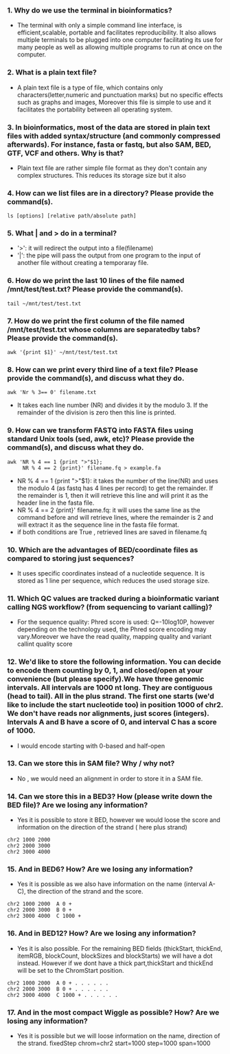 
 ### 1. Why do we use the terminal in bioinformatics?

-  The terminal with only a simple command line interface, is efficient,scalable, portable and facilitates reproducibility. It also allows multiple terminals to be plugged into one computer facilitating its use for many people as well as allowing multiple programs to run at once on the computer.

### 2. What is a plain text file?

-  A plain text file is a type of file, which contains only characters(letter,numeric and punctuation marks) but no specific effects such as graphs and images,  Moreover this file  is simple to use and it facilitates the portability between all operating system.

### 3. In bioinformatics, most of the data are stored in plain text files with added syntax/structure (and commonly compressed afterwards). For instance, fasta or fastq, but also SAM, BED, GTF, VCF and others. Why is that?

-  Plain text file are rather simple file format as they don't contain any complex structures. This reduces its storage size but it also 

### 4. How can we list files are in a directory? Please provide the command(s).

```
ls [options] [relative path/absolute path]

```

### 5. What | and > do in a terminal?

- '>': it will redirect the output into a file(filename)
- '|':  the pipe will pass the output from one program to the input of another file without creating a temporaray file.


### 6. How do we print the last 10 lines of the file named /mnt/test/test.txt? Please provide the command(s).
```
tail ~/mnt/test/test.txt
```

### 7. How do we print the first column of the file named /mnt/test/test.txt whose columns are separatedby tabs? Please provide the command(s).
```
awk '{print $1}' ~/mnt/test/test.txt
```

### 8. How can we print every third line of a text file? Please provide the command(s), and discuss what they do.
```
awk 'Nr % 3== 0' filename.txt
```
-  It takes each line number (NR) and divides it by the modulo 3. If the remainder of the division is zero then this line is printed.


### 9. How can we transform FASTQ into FASTA files using standard Unix tools (sed, awk, etc)? Please provide the command(s), and discuss what they do.
```
awk 'NR % 4 == 1 {print ">"$1}; 
     NR % 4 == 2 {print}' filename.fq > example.fa
```

-  NR % 4 == 1 {print ">"$1}: it takes the number of the line(NR) and uses the modulo 4 (as fastq has 4 lines per record) to get the remainder. If the remainder is 1, then it will retrieve this line and will print it as the header line in the fasta file.
-  NR % 4 == 2 {print}' filename.fq: it will uses the same line as the command before and will retrieve lines, where the remainder is 2 and will extract it as the sequence line in the fasta file format.
-  if both conditions are True , retrieved lines are saved in filename.fq


### 10. Which are the advantages of BED/coordinate files as compared to storing just sequences?

-  It uses specific coordinates instead of a nucleotide sequence. It is stored as 1 line per sequence, which reduces the used storage size.


### 11. Which QC values are tracked during a bioinformatic variant calling NGS workflow? (from sequencing to variant calling)?

-  For the sequence quality: Phred score is used: Q=-10log10P, however depending on the technology used, the Phred score encoding may vary.Moreover we have the read quality, mapping quality and variant callint quality score


### 12. We'd like to store the following information. You can decide to encode them counting by 0, 1, and closed/open at your convenience (but please specify).We have three genomic intervals. All intervals are 1000 nt long. They are contiguous (head to tail). All in the plus strand. The first one starts (we'd like to include the start nucleotide too) in position 1000 of chr2. We don't have reads nor alignments, just scores (integers). Intervals A and B have a score of 0, and interval C has a score of 1000.

-  I would encode starting with 0-based and half-open

### 13. Can we store this in SAM file? Why / why not?

-  No , we would need an alignment in order to store it in a SAM file.


### 14. Can we store this in a BED3? How (please write down the BED file)? Are we losing any information?

-  Yes it is possible to store it BED, however we would loose the score and information on the direction of the strand ( here plus strand)

```
chr2 1000 2000
chr2 2000 3000
chr2 3000 4000
```

### 15. And in BED6? How? Are we losing any information?

-  Yes it is possible as we also have information on the name (interval A-C), the direction of the strand and the score.
```
chr2 1000 2000  A 0 +
chr2 2000 3000  B 0 +
chr2 3000 4000  C 1000 +
```

### 16. And in BED12? How? Are we losing any information?

-  Yes it is also possible. For the remaining BED fields (thickStart, thickEnd, itemRGB, blockCount, blockSizes and blockStarts) we will have a dot instead. However if we dont have a thick part,thickStart and thickEnd will be set to the ChromStart position. 
```
chr2 1000 2000  A 0 + . . . . . .
chr2 2000 3000  B 0 + . . . . . .
chr2 3000 4000  C 1000 + . . . . . .
```

### 17. And in the most compact Wiggle as possible? How? Are we losing any information?

-  Yes it is possible but we will loose information on the name, direction of the strand.
fixedStep chrom=chr2 start=1000 step=1000 span=1000
